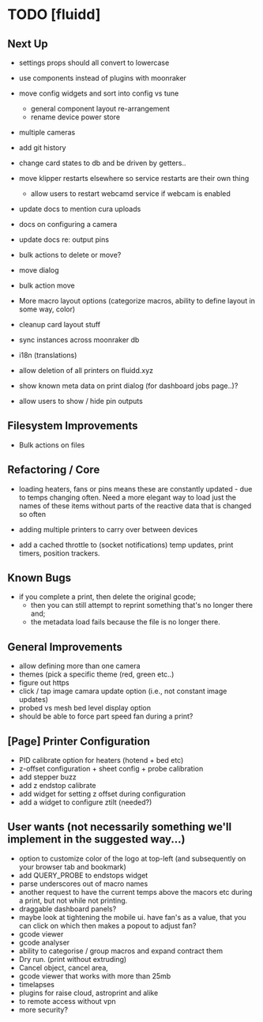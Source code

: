 # TODO [fluidd]

## Next Up

- settings props should all convert to lowercase
- use components instead of plugins with moonraker
- move config widgets and sort into config vs tune
  - general component layout re-arrangement
  - rename device power store
- multiple cameras
- add git history
- change card states to db and be driven by getters..
- move klipper restarts elsewhere so service restarts are their own thing
  - allow users to restart webcamd service if webcam is enabled

- update docs to mention cura uploads
- docs on configuring a camera
- update docs re: output pins

- bulk actions to delete or move?
- move dialog
- bulk action move

- More macro layout options (categorize macros, ability to define layout in some way, color)
- cleanup card layout stuff
- sync instances across moonraker db
- i18n (translations)

- allow deletion of all printers on fluidd.xyz
- show known meta data on print dialog (for dashboard jobs page..)?
- allow users to show / hide pin outputs

## Filesystem Improvements

- Bulk actions on files

## Refactoring / Core

- loading heaters, fans or pins means these are constantly updated - due to temps changing
  often. Need a more elegant way to load just the names of these items without parts of the
  reactive data that is changed so often

- adding multiple printers to carry over between devices
- add a cached throttle to (socket notifications) temp updates, print timers, position trackers.

## Known Bugs

- if you complete a print, then delete the original gcode;
  - then you can still attempt to reprint something that's no longer there and;
  - the metadata load fails because the file is no longer there.

## General Improvements

- allow defining more than one camera
- themes (pick a specific theme (red, green etc..)
- figure out https
- click / tap image camara update option (i.e., not constant image updates)
- probed vs mesh bed level display option
- should be able to force part speed fan during a print?

## [Page] Printer Configuration

- PID calibrate option for heaters (hotend + bed etc)
- z-offset configuration + sheet config + probe calibration
- add stepper buzz
- add z endstop calibrate
- add widget for setting z offset during configuration
- add a widget to configure ztilt (needed?)

## User wants (not necessarily something we'll implement in the suggested way...)

- option to customize color of the logo at top-left (and subsequently on your browser tab and bookmark)
- add QUERY_PROBE to endstops widget
- parse underscores out of macro names
- another request to have the current temps above the macors etc during a print, but not while not printing.
- draggable dashboard panels?
- maybe look at tightening the mobile ui. have fan's as a value, that you can click
  on which then makes a popout to adjust fan?
- gcode viewer
- gcode analyser
- ability to categorise / group macros and expand contract them
- Dry run. (print without extruding)
- Cancel object, cancel area,
- gcode viewer that works with more than 25mb
- timelapses
- plugins for raise cloud, astroprint and alike
- to remote access without vpn
- more security?